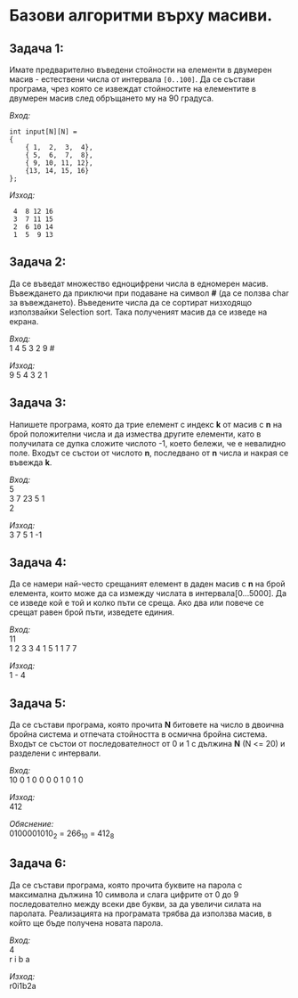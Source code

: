 # Базови алгоритми върху масиви.

## Задача 1:
Имате предварително въведени стойности на елементи в двумерен масив - естествени числа от интервала `[0..100]`. Да се състави програма, чрез която се извеждат стойностите на елементите в двумерен масив след обръщането му на 90 градуса. 

*Вход:*
```
int input[N][N] = 
{
    { 1,  2,  3,  4}, 
    { 5,  6,  7,  8}, 
    { 9, 10, 11, 12}, 
    {13, 14, 15, 16}
};
```

*Изход:*
```
 4  8 12 16
 3  7 11 15
 2  6 10 14
 1  5  9 13
```

## Задача 2:
Да се въведат множество едноцифрени числа в едномерен масив. Въвеждането да приключи при подаване на символ **#** (да се ползва char за въвеждането). Въведените числа да се сортират низходящо използвайки Selection sort. Така полученият масив да се изведе на екрана.

*Вход:*     
1 4 5 3 2 9 #

*Изход:*    
9 5 4 3 2 1

## Задача 3: 
Напишете програма, която да трие елемент с индекс **k** от масив с **n** на брой положителни числа и да измества другите елементи, като в получилaтa се дупка сложите числото -1, което бележи, че e невалиднo поле. Входът се състои от числото **n**, последвано от **n** числа и накрая се въвежда **k**.

*Вход:*     
5   
3 7 23 5 1  
2 

*Изход:*    
3 7 5 1 -1  

## Задача 4: 
Да се намери най-често срещаният елемент в даден масив с **n** на брой елемента, които може да са измежду числата в интервала[0...5000]. Да се изведе кой е той и колко пъти се среща. Ако два или повече се срещат равен брой пъти, изведете единия.

*Вход:*     
11  
1 2 3 3 4 1 5 1 1 7 7   

*Изход:*  
1 - 4  

## Задача 5:
Да се състави програма, която прочита **N** битовете на число в двоична бройна система и отпечата стойността в осмична бройна система. Входът се състои от последователност от 0 и 1 с дължина **N** (N <= 20) и разделени с интервали.

*Вход:*     
10
0 1 0 0 0 0 1 0 1 0

*Изход:*    
412

*Обяснение:*    
0100001010<sub>2</sub> = 266<sub>10</sub> = 412<sub>8</sub>

## Задача 6:
Да се състави програма, която прочита буквите на парола с максимална дължина 10 символа и слага цифрите от 0 до 9 последователно между всеки две букви, за да увеличи силата на паролата. Реализацията на програмата трябва да използва масив, в който ще бъде получена новата парола.

*Вход:*     
4   
r i b a      

*Изход:*    
r0i1b2a